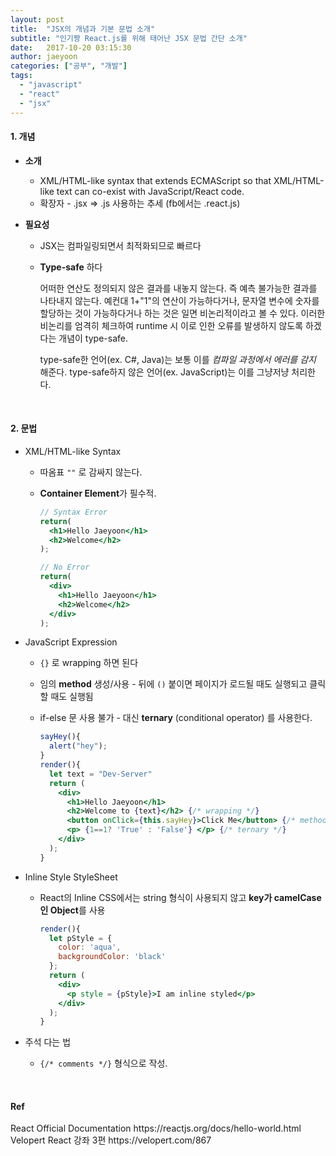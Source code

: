 ```yaml
---
layout: post
title:  "JSX의 개념과 기본 문법 소개"
subtitle: "인기짱 React.js를 위해 태어난 JSX 문법 간단 소개"
date:   2017-10-20 03:15:30
author: jaeyoon
categories: ["공부", "개발"]
tags:
  - "javascript"
  - "react"
  - "jsx"
---
```


<h4><b>1. 개념</b></h4>

- **소개**

  - XML/HTML-like syntax that extends ECMAScript so that XML/HTML-like text can co-exist with JavaScript/React code.
  - 확장자 - .jsx => .js 사용하는 추세 (fb에서는 .react.js)

- **필요성**

  - JSX는 컴파일링되면서 최적화되므로 빠르다

  - **Type-safe** 하다

    어떠한 연산도 정의되지 않은 결과를 내놓지 않는다. 즉 예측 불가능한 결과를 나타내지 않는다. 예컨대 1+"1"의 연산이 가능하다거나, 문자열 변수에 숫자를 할당하는 것이 가능하다거나 하는 것은 일면 비논리적이라고 볼 수 있다. 이러한 비논리를 엄격히 체크하여 runtime 시 이로 인한 오류를 발생하지 않도록 하겠다는 개념이 type-safe.

    type-safe한 언어(ex. C#, Java)는 보통 이를 *컴파일 과정에서 에러를 감지* 해준다.
    type-safe하지 않은 언어(ex. JavaScript)는 이를 그냥저냥 처리한다.



<br>

<h4><b>2. 문법</b></h4>

- XML/HTML-like Syntax

  - 따옴표 `""` 로 감싸지 않는다.

  - **Container Element**가 필수적.

    ```jsx
    // Syntax Error
    return(
      <h1>Hello Jaeyoon</h1>
      <h2>Welcome</h2>
    );
    ```

    ```jsx
    // No Error
    return(
      <div>
        <h1>Hello Jaeyoon</h1>
      	<h2>Welcome</h2>
      </div>
    );
    ```


- JavaScript Expression

  - `{}` 로 wrapping 하면 된다

  - 임의 **method** 생성/사용 - 뒤에 `()` 붙이면 페이지가 로드될 때도 실행되고 클릭할 때도 실행됨

  - if-else 문 사용 불가 - 대신 **ternary** (conditional operator) 를 사용한다.

    ```jsx
    sayHey(){
      alert("hey");
    }
    render(){
      let text = "Dev-Server"
      return (
      	<div>
          <h1>Hello Jaeyoon</h1>
          <h2>Welcome to {text}</h2> {/* wrapping */}
          <button onClick={this.sayHey}>Click Me</button> {/* method */}
          <p> {1==1? 'True' : 'False'} </p> {/* ternary */}
        </div>
      );
    }
    ```

- Inline Style StyleSheet

  - React의 Inline CSS에서는 string 형식이 사용되지 않고 **key가 camelCase인 Object**를 사용

    ```jsx
    render(){
      let pStyle = {
        color: 'aqua',
        backgroundColor: 'black'
      };
      return (
        <div>
          <p style = {pStyle}>I am inline styled</p>
        </div>
      );
    }
    ```

- 주석 다는 법

  - `{/* comments */}` 형식으로 작성.




<br>

<h4><b>Ref</b></h4>
React Official Documentation https://reactjs.org/docs/hello-world.html<br>
Velopert React 강좌 3편 https://velopert.com/867